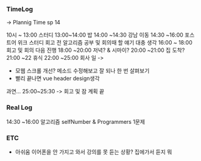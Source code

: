 ### TimeLog 

-> Plannig Time 
sp 14 

10시 ~ 13:00 스터디 
13:00~14:00 밥
14:00 ~14:30 강남 이동 
14:30 ~16:00 포스트어 위크 스터디 회고 전 알고리즘 공부 및 회의때 할 얘기 대충 생각 
16:00 ~ 18:00 회고 및 회의 다음 진행 
18:00 ~20:00 저녁? & 시마이?
20:00 ~21:00 집 도착?
21:00 ~22 휴식 
22:00 ~25:00 회사 일 ->  
- 모웹 스크롤 개선? 메소드 수정해보고 잘 되나 한 번 살펴보기 
- 빨리 끝나면 vue header design생각 

과연... 
25:00~25:30 -> 회고 및 잠 
계획 끝 

### Real Log 

14:30 ~16:00 알고리즘 selfNumber & Programmers 1문제 

### ETC 
* 아쉬움 이어폰을 안 가지고 와서 강의를 못 듣는 상황? 집에가서 듣지 뭐 

